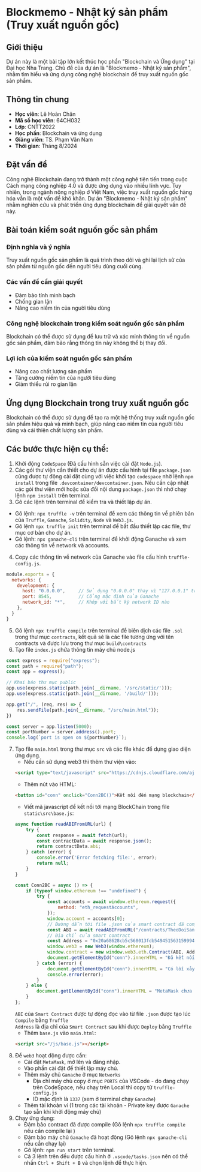 # Blockmemo - Nhật ký sản phẩm (Truy xuất nguồn gốc)

## Giới thiệu
Dự án này là một bài tập lớn kết thúc học phần "Blockchain và Ứng dụng" tại Đại học Nha Trang. Chủ đề của dự án là "Blockmemo - Nhật ký sản phẩm", nhằm tìm hiểu và ứng dụng công nghệ blockchain để truy xuất nguồn gốc sản phẩm.

## Thông tin chung
- **Học viên**: Lê Hoàn Chân
- **Mã số học viên**: 64CH032
- **Lớp**: CNTT2022
- **Học phần**: Blockchain và ứng dụng
- **Giảng viên**: TS. Phạm Văn Nam
- **Thời gian**: Tháng 8/2024

## Đặt vấn đề
Công nghệ Blockchain đang trở thành một công nghệ tiên tiến trong cuộc Cách mạng công nghiệp 4.0 và được ứng dụng vào nhiều lĩnh vực. Tuy nhiên, trong ngành nông nghiệp ở Việt Nam, việc truy xuất nguồn gốc hàng hóa vẫn là một vấn đề khó khăn. Dự án "Blockmemo - Nhật ký sản phẩm" nhằm nghiên cứu và phát triển ứng dụng blockchain để giải quyết vấn đề này.

## Bài toán kiểm soát nguồn gốc sản phẩm
### Định nghĩa và ý nghĩa
Truy xuất nguồn gốc sản phẩm là quá trình theo dõi và ghi lại lịch sử của sản phẩm từ nguồn gốc đến người tiêu dùng cuối cùng.

### Các vấn đề cần giải quyết
- Đảm bảo tính minh bạch
- Chống gian lận
- Nâng cao niềm tin của người tiêu dùng

### Công nghệ blockchain trong kiểm soát nguồn gốc sản phẩm
Blockchain có thể được sử dụng để lưu trữ và xác minh thông tin về nguồn gốc sản phẩm, đảm bảo rằng thông tin này không thể bị thay đổi.

### Lợi ích của kiểm soát nguồn gốc sản phẩm
- Nâng cao chất lượng sản phẩm
- Tăng cường niềm tin của người tiêu dùng
- Giảm thiểu rủi ro gian lận

## Ứng dụng Blockchain trong truy xuất nguồn gốc
Blockchain có thể được sử dụng để tạo ra một hệ thống truy xuất nguồn gốc sản phẩm hiệu quả và minh bạch, giúp nâng cao niềm tin của người tiêu dùng và cải thiện chất lượng sản phẩm.


## Các bước thực hiện cụ thể:
1. Khởi động `CodeSpace` (Đã cấu hình sẵn việc cài đặt `Node.js`).
2. Các gói thư viện cần thiết cho dự án được cấu hình tại file `package.json` cũng được tự động cài đặt cùng với việc khởi tạo `codespace` nhờ lệnh `npm install` trong file `.devcontainer/devcontainer.json`. Nếu cần cập nhật các gói thư viện mới hoặc sửa đổi nội dung `package.json` thì nhớ chạy lệnh `npm install` trên terminal.
3. Gõ các lệnh trên terminal để kiểm tra và thiết lập dự án.
- Gõ lệnh: `npx truffle -v` trên terminal để xem các thông tin về phiên bản của `Truffle`, `Ganache`, `Solidity`, `Node` và `Web3.js`.
- Gõ lệnh `npx truffle init` trên terminal để bắt đầu thiết lập các file, thư mục cơ bản cho dự án.
- Gõ lệnh: `npx ganache-cli` trên terminal để khởi động Ganache và xem các thông tin về network và accounts.
4. Copy các thông tin về network của Ganache vào file cấu hình `truffle-config.js`.

```javascript
module.exports = {
  networks: {
    development: {
      host: "0.0.0.0",     // Sử dụng "0.0.0.0" thay vì "127.0.0.1" trên CodeSpace
      port: 8545,          // Cổng mặc định của Ganache
      network_id: "*",     // Khớp với bất kỳ network ID nào
    },
  }
}
```
5. Gõ lệnh `npx truffle compile` trên terminal để biên dịch các file `.sol` trong thư mục `contracts`, kết quả sẽ là các file tương ứng với tên contracts và được lưu trong thư mục `build\contracts`
6. Tạo file `index.js` chứa thông tin máy chủ node.js
```javascript
const express = require("express");
const path = require("path");
const app = express();

// Khai báo thư mục public
app.use(express.static(path.join(__dirname, '/src/static/')));
app.use(express.static(path.join(__dirname, '/build/')));

app.get("/", (req, res) => {
    res.sendFile(path.join(__dirname, "/src/main.html"));
})

const server = app.listen(5000);
const portNumber = server.address().port;
console.log(`port is open on ${portNumber}`);
```
7. Tạo file `main.html` trong thư mục `src` và các file khác để dựng giao diện ứng dụng.
    - Nếu cần sử dụng web3 thì thêm thư viện vào:
    ```html
    <script type="text/javascript" src="https://cdnjs.cloudflare.com/ajax/libs/web3/1.2.7-rc.0/web3.min.js"></script>
    ```
    - Thêm nút vào HTML:
    ```html
    <button id="conn" onclick="Conn2BC()">Kết nối đến mạng blockchain</button>
    ```
    - Viết mã javascript để kết nối tới mạng BlockChain trong file `static\src\base.js`:
    ```javascript    
    async function readABIFromURL(url) {
        try {
            const response = await fetch(url);
            const contractData = await response.json();
            return contractData.abi;
        } catch (error) {
            console.error('Error fetching file:', error);
            return null;
        }
    }

    const Conn2BC = async () => {
        if (typeof window.ethereum !== "undefined") {
            try {
                const accounts = await window.ethereum.request({
                    method: "eth_requestAccounts",
                });
                window.account = accounts[0];
                // Đường dẫn tới file .json của smart contract đã compile
                const ABI = await readABIFromURL("/contracts/TheoDoiSanPham.json"); 
                // Địa chỉ của smart contract
                const Address = "0x20a68628cb5c568013fdb549451563159994766c";
                window.web3 = new Web3(window.ethereum);
                window.contract = new window.web3.eth.Contract(ABI, Address);
                document.getElementById("conn").innerHTML = "Đã kết nối với mạng Blockchain.";
            } catch (error) {
                document.getElementById("conn").innerHTML = "Có lỗi xảy ra khi kết nối với MetaMask.";
                console.error(error);
            }
        } else {
            document.getElementById("conn").innerHTML = "MetaMask chưa được cài đặt. Cài đi nào!";
        }
    };
    ```
    `ABI` của `Smart Contract` được tự động đọc vào từ file `.json` được tạo lúc `Compile` bằng `Truffle` <br>
    `Address` là địa chỉ của `Smart Contract` sau khi được `Deploy` bằng `Truffle`
    - Thêm `base.js` vào `main.html`:
    ```html
    <script src="/js/base.js"></script>
    ```
8. Để `web3` hoạt động được cần:
    - Cài đặt `MetaMask`, mở lên và đăng nhập.
    - Vào phần cài đặt để thiết lập máy chủ.
    - Thêm máy chủ `Ganache` ở mục `Networks` 
        - Địa chỉ máy chủ copy ở mục `PORTS` của VSCode - do đang chạy trên CodeSpace, nếu chạy trên Local thì copy từ `truffle-config.js`
        - ID mặc định là `1337` (xem ở terminal chạy `Ganache`)
    - Thêm tài khoản ví (1 trong các tài khoản - Private key được `Ganache` tạo sẵn khi khởi động máy chủ)
9. Chạy ứng dụng:
    - Đảm bảo contract đã được compile (Gõ lệnh `npx truffle compile` nếu cần compile lại )
    - Đảm bảo máy chủ `Ganache` đã hoạt động (Gõ lệnh `npx ganache-cli` nếu cần chạy lại)
    - Gõ lệnh: `npm run start` trên terminal.
    - Cả 3 lệnh trên đều được cấu hình ở `.vscode/tasks.json` nên có thể nhấn `Ctrl + Shift + B` và chọn lệnh để thực hiện.